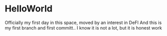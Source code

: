 # HelloWorld
Officially my first day in this space, moved by an interest in DeFI
And this is my first branch and first committ.. I know it is not a lot, but it is honest work
